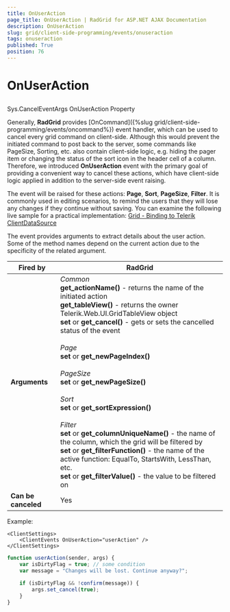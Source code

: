 ```yaml
---
title: OnUserAction
page_title: OnUserAction | RadGrid for ASP.NET AJAX Documentation
description: OnUserAction
slug: grid/client-side-programming/events/onuseraction
tags: onuseraction
published: True
position: 76
---
```


# OnUserAction



##        

Sys.CancelEventArgs OnUserAction Property



Generally, **RadGrid** provides [OnCommand]({%slug grid/client-side-programming/events/oncommand%}) event handler, which can be used to cancel every grid command on client-side. Although this would prevent the initiated command to post back to the server, some commands like PageSize, Sorting, etc. also contain client-side logic, e.g. hiding the pager item or changing the status of the sort icon in the header cell of a column. Therefore, we introduced **OnUserAction** event with the primary goal of providing a convenient way to cancel these actions, which have client-side logic applied in addition to the server-side event raising.

The event will be raised for these actions: **Page**, **Sort**, **PageSize**, **Filter**. It is commonly used in editing scenarios, to remind the users that they will lose any changes if they  continue without saving. You can examine the following live sample for a practical implementation:
[Grid - Binding to Telerik ClientDataSource](http://demos.telerik.com/aspnet-ajax/grid/examples/data-binding/client-side/client-data-source-binding/defaultcs.aspx)

The event provides arguments to extract details about the user action. Some of the method names depend on the current action due to the specificity of the related argument.

|  **Fired by**  | RadGrid |
| ------ | ------ |
| **Arguments** | *Common* <br> **get_actionName()** - returns the name of the initiated action <br/> **get_tableView()** - returns the owner Telerik.Web.UI.GridTableView object <br/> **set** or **get_cancel()** - gets or sets the cancelled status of the event <br/><br/> *Page* <br/> **set** or **get_newPageIndex()**<br/><br/> *PageSize* <br/>**set** or **get_newPageSize()**<br/><br/> *Sort* <br/>**set** or **get_sortExpression()**<br/><br/> *Filter* <br/>**set** or **get_columnUniqueName()** - the name of the column, which the grid will be filtered by<br/>**set** or **get_filterFunction()** - the name of the active function: EqualTo, StartsWith, LessThan, etc.<br/>**set** or **get_filterValue()** - the value to be filtered on|
| **Can be canceled** |Yes|

Example:

````ASP.NET
<ClientSettings>
    <ClientEvents OnUserAction="userAction" />
</ClientSettings>
````

````JavaScript
function userAction(sender, args) {
    var isDirtyFlag = true; // some condition
    var message = "Changes will be lost. Continue anyway?";

    if (isDirtyFlag && !confirm(message)) {
        args.set_cancel(true);
    }
}
````






